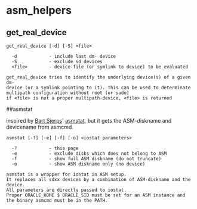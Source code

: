 # asm_helpers

## get_real_device

    get_real_device [-d] [-S] <file>

      -d            - include last dm- device
      -S            - exclude sd devices
      <file>        - device-file (or symlink to device) to be evaluated

    get_real_device tries to identify the underlying device(s) of a given dm-
    device (or a symlink pointing to it). This can be used to determinate
    multipath configuration without root (or sudo)
    if <file> is not a proper multipath-device, <file> is returned

##asmstat

inspired by [Bart Sjerps](https://twitter.com/CacheFlush)' [asmstat](https://github.com/outrunnl/asmdisks), but it gets the ASM-diskname and devicename from asmcmd.

    asmstat [-?] [-e] [-f] [-o] <iostat parameters>

      -?            - this page
      -e            - exclude disks which does not belong to ASM
      -f            - show full ASM diskname (do not truncate)
      -o            - show ASM diskname only (no device)

    asmstat is a wrapper for iostat in ASM setup.
    It replaces all sdxx devices by a combination of ASM-diskname and the device.
    All parameters are directly passed to iostat.
    Proper ORACLE_HOME $ ORACLE_SID must be set for an ASM instance and
    the binary asmcmd must be in the PATH.

	